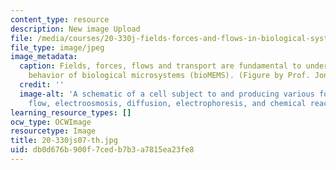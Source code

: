 ```yaml
---
content_type: resource
description: New image Upload
file: /media/courses/20-330j-fields-forces-and-flows-in-biological-systems-spring-2007/db0d676b900f7cedb7b3a7815ea23fe8_20-330js07-th.jpg
file_type: image/jpeg
image_metadata:
  caption: Fields, forces, flows and transport are fundamental to understanding the
    behavior of biological microsystems (bioMEMS). (Figure by Prof. Jongyoon Han.)
  credit: ''
  image-alt: 'A schematic of a cell subject to and producing various forces: hydrodynamic
    flow, electroosmosis, diffusion, electrophoresis, and chemical reactions.'
learning_resource_types: []
ocw_type: OCWImage
resourcetype: Image
title: 20-330js07-th.jpg
uid: db0d676b-900f-7ced-b7b3-a7815ea23fe8
---
```

